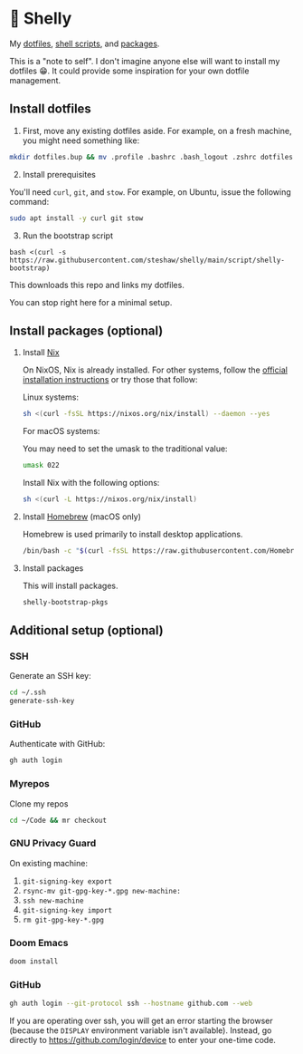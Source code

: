 # 🐚 Shelly

My [dotfiles](./files/home), [shell scripts](./script), and [packages](./nix).

This is a "note to self". I don't imagine anyone else will want to install
my dotfiles 😁. It could provide some inspiration for your own dotfile
management.


## Install dotfiles

1. First, move any existing dotfiles aside. For example, on a fresh machine,
   you might need something like:

```bash
mkdir dotfiles.bup && mv .profile .bashrc .bash_logout .zshrc dotfiles.bup/
```

2. Install prerequisites

You'll need `curl`, `git`, and `stow`. For example, on Ubuntu, issue the
following command:

```bash
sudo apt install -y curl git stow
```

3. Run the bootstrap script

``` sh-session
bash <(curl -s https://raw.githubusercontent.com/steshaw/shelly/main/script/shelly-bootstrap)
```

This downloads this repo and links my dotfiles.

You can stop right here for a minimal setup.


## Install packages (optional)

1.  Install [Nix](https://nixos.org/nix)

    On NixOS, Nix is already installed. For other systems, follow the
    [official installation instructions](https://nixos.org/download.html) or
    try those that follow:

    Linux systems:

    ```bash
    sh <(curl -fsSL https://nixos.org/nix/install) --daemon --yes
    ```

    For macOS systems:

    You may need to set the umask to the traditional value:

    ```bash
    umask 022
    ```

    Install Nix with the following options:

    ```bash
    sh <(curl -L https://nixos.org/nix/install)
    ```

2.  Install [Homebrew](https://brew.sh) (macOS only)

    Homebrew is used primarily to install desktop applications.

    ```bash
    /bin/bash -c "$(curl -fsSL https://raw.githubusercontent.com/Homebrew/install/HEAD/install.sh)"
    ```

3.  Install packages

    This will install packages.

    ```bash
    shelly-bootstrap-pkgs
    ```


## Additional setup (optional)

### SSH

Generate an SSH key:

```bash
cd ~/.ssh
generate-ssh-key
```

### GitHub

Authenticate with GitHub:

```bash
gh auth login
```

### Myrepos

Clone my repos

```bash
cd ~/Code && mr checkout
```

### GNU Privacy Guard

On existing machine:

  1. `git-signing-key export`
  2. `rsync-mv git-gpg-key-*.gpg new-machine:`
  3. `ssh new-machine`
  4. `git-signing-key import`
  5. `rm git-gpg-key-*.gpg`

### Doom Emacs

```bash
doom install
```

### GitHub

```bash
gh auth login --git-protocol ssh --hostname github.com --web
```

If you are operating over ssh, you will get an error starting the browser (because the `DISPLAY` environment variable isn't available). Instead, go directly to https://github.com/login/device to enter your one-time code.
